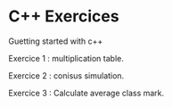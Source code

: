# C++ Exercices

Guetting started with c++

Exercice 1 : multiplication table. 

Exercice 2 : conisus simulation.

Exercice 3 : Calculate average class mark.
